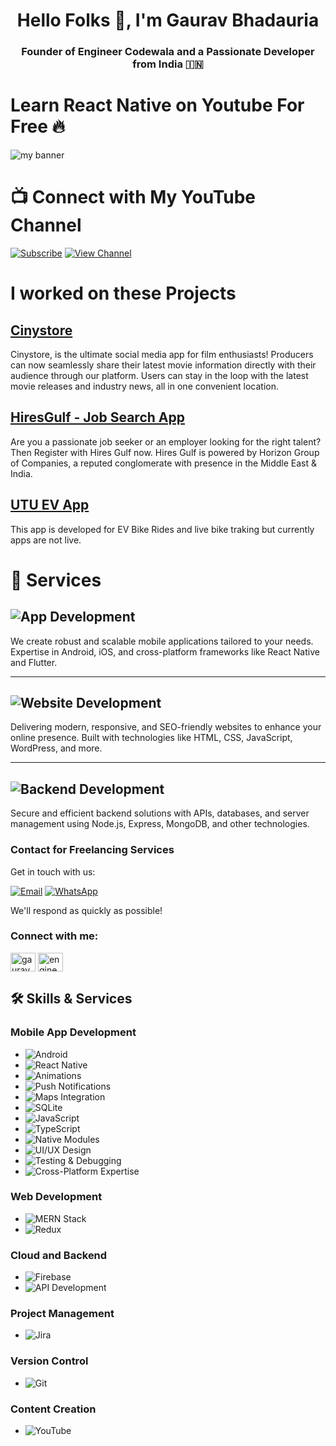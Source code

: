 <h1 align="center">Hello Folks 👋, I'm <b>Gaurav Bhadauria</b></h1>
<h3 align="center">Founder of <b>Engineer Codewala</b> and a Passionate <b>Developer</b> from India 🇮🇳</h3>

<h1>Learn React Native on Youtube For Free 🔥</h1>
<img  src="https://i.ytimg.com/vi/PhZ-ajyMftI/maxresdefault.jpg" alt="my banner">

# 📺 Connect with My YouTube Channel

[![Subscribe](https://img.shields.io/badge/Subscribe-Youtube-red?style=for-the-badge&logo=youtube&logoColor=white)](https://www.youtube.com/@EngineerCodewala?sub_confirmation=1)
[![View Channel](https://img.shields.io/badge/View%20Channel-Youtube-blue?style=for-the-badge&logo=youtube&logoColor=white)](https://www.youtube.com/@EngineerCodewala)


 
<h1>I worked on these Projects</h1>

## [Cinystore](https://apps.apple.com/in/app/cinystore/id6473719567)
Cinystore, is the ultimate social media app for film enthusiasts! Producers can now seamlessly share their latest movie information directly with their audience through our platform.
Users can stay in the loop with the latest movie releases and industry news, all in one convenient location.

## [HiresGulf - Job Search App](https://play.google.com/store/apps/details?id=com.horizoncandidateapp&pcampaignid=web_share)
Are you a passionate job seeker or an employer looking for the right talent? Then Register with Hires Gulf now. Hires Gulf is powered by Horizon Group of Companies, a reputed conglomerate with presence in the Middle East & India.

## [UTU EV App](https://utu.co.in/)
This app is developed for EV Bike Rides and live bike traking but currently apps are not live.

# 🚀 Services

## ![App Development](https://img.shields.io/badge/App_Development-Mobile-blue?style=for-the-badge)
We create robust and scalable mobile applications tailored to your needs. Expertise in Android, iOS, and cross-platform frameworks like React Native and Flutter.

---

## ![Website Development](https://img.shields.io/badge/Website_Development-Web-green?style=for-the-badge)
Delivering modern, responsive, and SEO-friendly websites to enhance your online presence. Built with technologies like HTML, CSS, JavaScript, WordPress, and more.

---

## ![Backend Development](https://img.shields.io/badge/Backend_Development-API-orange?style=for-the-badge)
Secure and efficient backend solutions with APIs, databases, and server management using Node.js, Express, MongoDB, and other technologies.

 <h3 align="left">Contact for Freelancing Services</h3>

Get in touch with us:

[![Email](https://img.shields.io/badge/Email-Contact-blue?style=for-the-badge&logo=gmail)](mailto:gauravofficial1995@gmail.com)
[![WhatsApp](https://img.shields.io/badge/WhatsApp-Message-green?style=for-the-badge&logo=whatsapp)](https://wa.me/+918383006681)

We'll respond as quickly as possible!


<h3 align="left">Connect with me:</h3>
<p align="left">
<a href="https://linkedin.com/in/gauravbhadauria1995" target="blank"><img align="center" src="https://raw.githubusercontent.com/rahuldkjain/github-profile-readme-generator/master/src/images/icons/Social/linked-in-alt.svg" alt="gauravbhadauria1995" height="30" width="40" /></a>
<a href="https://www.youtube.com/c/engineercodewala" target="blank"><img align="center" src="https://raw.githubusercontent.com/rahuldkjain/github-profile-readme-generator/master/src/images/icons/Social/youtube.svg" alt="engineercodewala" height="30" width="40" /></a>
</p>

## 🛠️ Skills & Services

### **Mobile App Development**
- ![Android](https://img.shields.io/badge/Android-Development-green?style=for-the-badge&logo=android)
- ![React Native](https://img.shields.io/badge/React%20Native-Development-blue?style=for-the-badge&logo=react)
- ![Animations](https://img.shields.io/badge/Animations-Creating%20UI-yellow?style=for-the-badge&logo=react)
- ![Push Notifications](https://img.shields.io/badge/Push%20Notifications-Integration-blueviolet?style=for-the-badge&logo=react)
- ![Maps Integration](https://img.shields.io/badge/Maps%20Integration-Location%20Services-blue?style=for-the-badge&logo=google-maps)
- ![SQLite](https://img.shields.io/badge/SQLite-Database-orange?style=for-the-badge&logo=sqlite)
- ![JavaScript](https://img.shields.io/badge/JavaScript-Language-yellow?style=for-the-badge&logo=javascript)
- ![TypeScript](https://img.shields.io/badge/TypeScript-Language-blue?style=for-the-badge&logo=typescript)
- ![Native Modules](https://img.shields.io/badge/Native%20Modules-Custom%20Dev-lightgray?style=for-the-badge)
- ![UI/UX Design](https://img.shields.io/badge/UI%2FUX%20Design-Design-blue?style=for-the-badge&logo=figma)
- ![Testing & Debugging](https://img.shields.io/badge/Testing%20%26%20Debugging-Tools-blue?style=for-the-badge&logo=jest)
- ![Cross-Platform Expertise](https://img.shields.io/badge/Cross%20Platform-Flutter%2FKotlin-blue?style=for-the-badge)

### **Web Development**
- ![MERN Stack](https://img.shields.io/badge/MERN%20Stack-Development-lightgreen?style=for-the-badge&logo=mern)
- ![Redux](https://img.shields.io/badge/Redux-State%20Management-blue?style=for-the-badge&logo=redux)

### **Cloud and Backend**
- ![Firebase](https://img.shields.io/badge/Firebase-Backend%20Services-yellow?style=for-the-badge&logo=firebase)
- ![API Development](https://img.shields.io/badge/API%20Development-RESTful-lightblue?style=for-the-badge)

### **Project Management**
- ![Jira](https://img.shields.io/badge/Jira-Project%20Management-blue?style=for-the-badge&logo=jira)

### **Version Control**
- ![Git](https://img.shields.io/badge/Git-Version%20Control-orange?style=for-the-badge&logo=git)

### **Content Creation**
- ![YouTube](https://img.shields.io/badge/YouTube-Content%20Creation-red?style=for-the-badge&logo=youtube)






